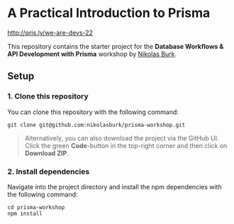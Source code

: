 # A Practical Introduction to Prisma

http://pris.ly/we-are-devs-22


This repository contains the starter project for the **Database Workflows & API Development with Prisma** workshop by [Nikolas Burk](https://twitter.com/nikolasburk).

## Setup

### 1. Clone this repository

You can clone this repository with the following command:

```
git clone git@github.com:nikolasburk/prisma-workshop.git
```

> Alternatively, you can also download the project via the GitHub UI. Click the green **Code**-button in the top-right corner and then click on **Download ZIP**.

### 2. Install dependencies

Navigate into the project directory and install the npm dependencies with the following command:

```
cd prisma-workshop
npm install
```
